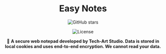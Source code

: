 <div align="center">

<!--![Air Notes Banner](assets/images/banner.png)-->

# Easy Notes

![GitHub stars](https://img.shields.io/github/stars/Dev-Huang1/Easy-Notes.svg?style=for-the-badge)

![License](https://img.shields.io/github/license/Dev-Huang1/Easy-Notes.svg?style=for-the-badge)


📃 __A secure web notepad developed by Tech-Art Studio. Data is stored in local cookies and uses end-to-end encryption. We cannot read your data.__

</div>
